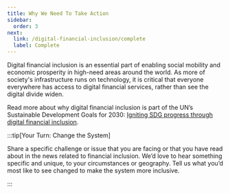 ```yaml
---
title: Why We Need To Take Action
sidebar:
  order: 3
next:
  link: /digital-financial-inclusion/complete
  label: Complete
---
```


Digital financial inclusion is an essential part of enabling social mobility and economic prosperity in high-need areas around the world. As more of society's infrastructure runs on technology, it is critical that everyone everywhere has access to digital financial services, rather than see the digital divide widen.

Read more about why digital financial inclusion is part of the UN’s Sustainable Development Goals for 2030: [Igniting SDG progress through digital financial inclusion](https://sdgs.un.org/sites/default/files/publications/2655SDG_Compendium_Digital_Financial_Inclusion_September_2018.pdf).

:::tip[Your Turn: Change the System]

Share a specific challenge or issue that you are facing or that you have read about in the news related to financial inclusion. We’d love to hear something specific and unique, to your circumstances or geography. Tell us what you’d most like to see changed to make the system more inclusive.

:::
